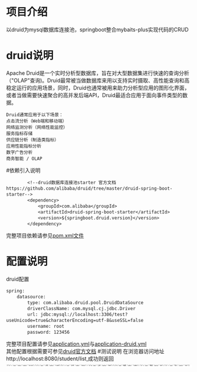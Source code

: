 # 项目介绍
以druid为mysql数据库连接池，springboot整合mybaits-plus实现代码的CRUD

# druid说明

Apache Druid是一个实时分析型数据库，旨在对大型数据集进行快速的查询分析（"OLAP"查询)。Druid最常被当做数据库来用以支持实时摄取、高性能查询和高稳定运行的应用场景，同时，Druid也通常被用来助力分析型应用的图形化界面，或者当做需要快速聚合的高并发后端API，Druid最适合应用于面向事件类型的数据。
```
Druid通常应用于以下场景：  
点击流分析（Web端和移动端）  
网络监测分析（网络性能监控）  
服务指标存储  
供应链分析（制造类指标）  
应用性能指标分析  
数字广告分析  
商务智能 / OLAP
```

#依赖引入说明
```
        <!--druid数据库连接池starter 官方文档https://github.com/alibaba/druid/tree/master/druid-spring-boot-starter-->
        <dependency>
            <groupId>com.alibaba</groupId>
            <artifactId>druid-spring-boot-starter</artifactId>
            <version>${springboot.druid.version}</version>
        </dependency>

```
完整项目依赖请参见[pom.xml文件](pom.xml)
# 配置说明
druid配置
```
spring:
    datasource:
        type: com.alibaba.druid.pool.DruidDataSource
        driverClassName: com.mysql.cj.jdbc.Driver
        url: jdbc:mysql://localhost:3306/test?useUnicode=true&characterEncoding=utf-8&useSSL=false
        username: root
        password: 123456
```
完整项目配置请参见[application.yml](application.yml)与[application-druid.yml](application-druid.yml)  
其他配置根据需要可参见[druid官方文档](https://github.com/alibaba/druid/tree/master/druid-spring-boot-starter)
#测试说明
在浏览器访问地址http://localhost:8080/student/list,成功则返回![success页面](img/success.jpg)

